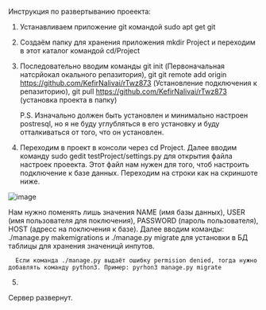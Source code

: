 Инструкция по развертыванию проеекта:
  1. Устанавливаем приложение git командой sudo apt get git
  2. Создаём папку для хранения приложения mkdir Project и переходим в этот каталог командой cd/Project
  3. Последовательно вводим команды git init (Первоначальная натсрйокал  окального репазитория), git git remote add origin https://github.com/KefirNalivai/rTwz873 (Установление подключения к репазиторию), git pull https://github.com/KefirNalivai/rTwz873 (установка проекта в папку)
  
      P.S. Изначально должен быть установлен и минимально настроен postresql, но я не буду углубляться в его установку и буду отталкиваться от того, что он установлен.
  
  4. Переходим в проект в консоли через cd Project. Далее вводим команду sudo gedit testProject/settings.py для открытия файла настроек проеекта. Этот файл нам нужен для того, чтоб настроить подключение к базе данных. Переходим на строки как на скриншоте ниже.
  
  ![image](https://user-images.githubusercontent.com/98163662/213194464-65b0f30d-d763-4711-9ef7-e9f0bb6c8f58.png)
  
   Нам нужно поменять лишь значения NAME (имя базы данных), USER (имя пользователя для поключения), PASSWORD (пароль пользователя), HOST (адресс на поключения к базе).
   Далее вводим команды: ./manage.py makemigrations и ./manage.py migrate для установки в БД таблицы для хранения значеницй инпутов.
        
      Если команда ./manage.py выдаёт ошибку permision denied, тогда нужно добавлять команду python3. Пример: pyrhon3 manage.py migrate
      
  5. 
    
Сервер развернут.
